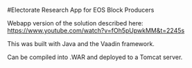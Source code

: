 #Electorate Research App for EOS Block Producers

Webapp version of the solution described here: https://www.youtube.com/watch?v=fOh5pUpwkMM&t=2245s

This was built with Java and the Vaadin framework.

Can be compiled into .WAR and deployed to a Tomcat server.
